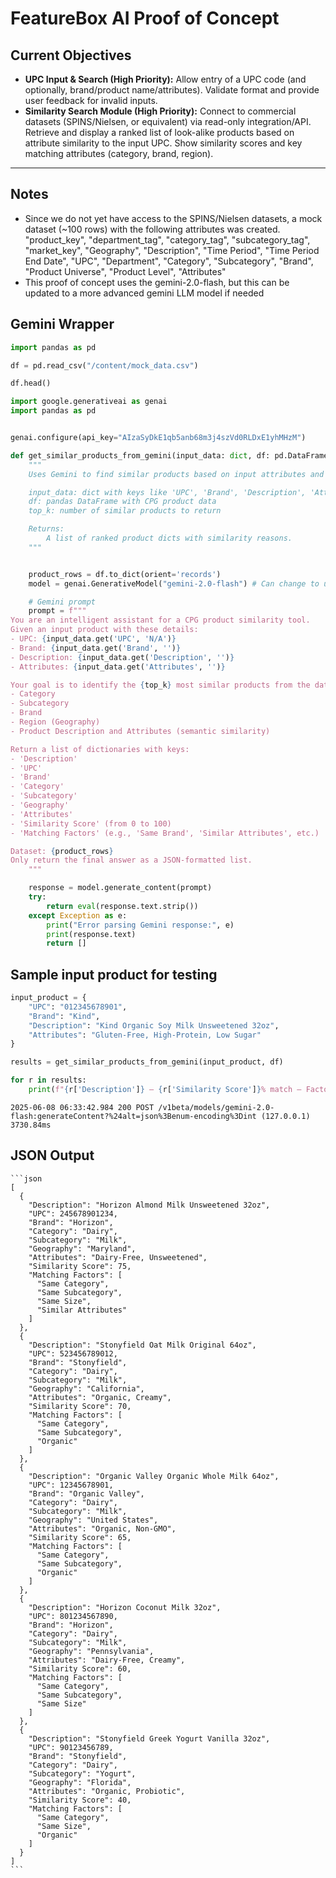 # **FeatureBox AI Proof of Concept**
## Current Objectives

- **UPC Input & Search (High Priority):** Allow entry of a UPC code (and optionally, brand/product name/attributes).
Validate format and provide user feedback for invalid inputs.
- **Similarity Search Module (High Priority):** Connect to commercial datasets (SPINS/Nielsen, or equivalent) via read-only integration/API.
Retrieve and display a ranked list of look-alike products based on attribute similarity to the input UPC.
Show similarity scores and key matching attributes (category, brand, region).


---


## Notes
- Since we do not yet have access to the SPINS/Nielsen datasets, a mock dataset (~100 rows) with the following attributes was created.
      "product_key",
      "department_tag",
      "category_tag",
      "subcategory_tag",
      "market_key",
      "Geography",
      "Description",
      "Time Period",
      "Time Period End Date",
      "UPC",
      "Department",
      "Category",
      "Subcategory",
      "Brand",
      "Product Universe",
      "Product Level",
      "Attributes"
- This proof of concept uses the gemini-2.0-flash, but this can be updated to a more advanced gemini LLM model if needed


## Gemini Wrapper
```python
import pandas as pd

df = pd.read_csv("/content/mock_data.csv")
```


```python
df.head()
```
```python
import google.generativeai as genai
import pandas as pd


genai.configure(api_key="AIzaSyDkE1qb5anb68m3j4szVd0RLDxE1yhMHzM")

def get_similar_products_from_gemini(input_data: dict, df: pd.DataFrame, top_k: int = 5) -> list:
    """
    Uses Gemini to find similar products based on input attributes and description.

    input_data: dict with keys like 'UPC', 'Brand', 'Description', 'Attributes'
    df: pandas DataFrame with CPG product data
    top_k: number of similar products to return

    Returns:
        A list of ranked product dicts with similarity reasons.
    """


    product_rows = df.to_dict(orient='records')
    model = genai.GenerativeModel("gemini-2.0-flash") # Can change to use more advanced model

    # Gemini prompt
    prompt = f"""
You are an intelligent assistant for a CPG product similarity tool.
Given an input product with these details:
- UPC: {input_data.get('UPC', 'N/A')}
- Brand: {input_data.get('Brand', '')}
- Description: {input_data.get('Description', '')}
- Attributes: {input_data.get('Attributes', '')}

Your goal is to identify the {top_k} most similar products from the dataset below based on matching:
- Category
- Subcategory
- Brand
- Region (Geography)
- Product Description and Attributes (semantic similarity)

Return a list of dictionaries with keys:
- 'Description'
- 'UPC'
- 'Brand'
- 'Category'
- 'Subcategory'
- 'Geography'
- 'Attributes'
- 'Similarity Score' (from 0 to 100)
- 'Matching Factors' (e.g., 'Same Brand', 'Similar Attributes', etc.)

Dataset: {product_rows}
Only return the final answer as a JSON-formatted list.
    """

    response = model.generate_content(prompt)
    try:
        return eval(response.text.strip())
    except Exception as e:
        print("Error parsing Gemini response:", e)
        print(response.text)
        return []
```

## Sample input product for testing
```python
input_product = {
    "UPC": "012345678901",
    "Brand": "Kind",
    "Description": "Kind Organic Soy Milk Unsweetened 32oz",
    "Attributes": "Gluten-Free, High-Protein, Low Sugar"
}

results = get_similar_products_from_gemini(input_product, df)

for r in results:
    print(f"{r['Description']} — {r['Similarity Score']}% match — Factors: {', '.join(r['Matching Factors'])}")
```

    2025-06-08 06:33:42.984 200 POST /v1beta/models/gemini-2.0-flash:generateContent?%24alt=json%3Benum-encoding%3Dint (127.0.0.1) 3730.84ms

## JSON Output
    ```json
    [
      {
        "Description": "Horizon Almond Milk Unsweetened 32oz",
        "UPC": 245678901234,
        "Brand": "Horizon",
        "Category": "Dairy",
        "Subcategory": "Milk",
        "Geography": "Maryland",
        "Attributes": "Dairy-Free, Unsweetened",
        "Similarity Score": 75,
        "Matching Factors": [
          "Same Category",
          "Same Subcategory",
          "Same Size",
          "Similar Attributes"
        ]
      },
      {
        "Description": "Stonyfield Oat Milk Original 64oz",
        "UPC": 523456789012,
        "Brand": "Stonyfield",
        "Category": "Dairy",
        "Subcategory": "Milk",
        "Geography": "California",
        "Attributes": "Organic, Creamy",
        "Similarity Score": 70,
        "Matching Factors": [
          "Same Category",
          "Same Subcategory",
          "Organic"
        ]
      },
      {
        "Description": "Organic Valley Organic Whole Milk 64oz",
        "UPC": 12345678901,
        "Brand": "Organic Valley",
        "Category": "Dairy",
        "Subcategory": "Milk",
        "Geography": "United States",
        "Attributes": "Organic, Non-GMO",
        "Similarity Score": 65,
        "Matching Factors": [
          "Same Category",
          "Same Subcategory",
          "Organic"
        ]
      },
      {
        "Description": "Horizon Coconut Milk 32oz",
        "UPC": 801234567890,
        "Brand": "Horizon",
        "Category": "Dairy",
        "Subcategory": "Milk",
        "Geography": "Pennsylvania",
        "Attributes": "Dairy-Free, Creamy",
        "Similarity Score": 60,
        "Matching Factors": [
          "Same Category",
          "Same Subcategory",
          "Same Size"
        ]
      },
      {
        "Description": "Stonyfield Greek Yogurt Vanilla 32oz",
        "UPC": 90123456789,
        "Brand": "Stonyfield",
        "Category": "Dairy",
        "Subcategory": "Yogurt",
        "Geography": "Florida",
        "Attributes": "Organic, Probiotic",
        "Similarity Score": 40,
        "Matching Factors": [
          "Same Category",
          "Same Size",
          "Organic"
        ]
      }
    ]
    ```
